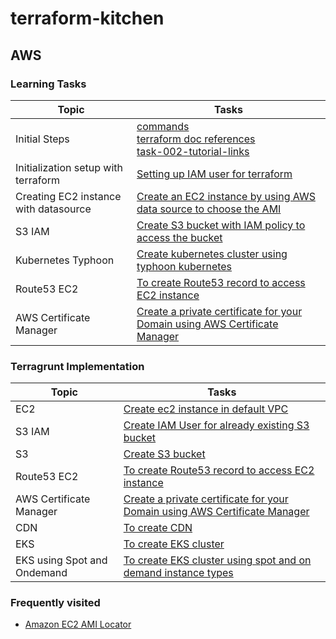 # terraform-kitchen


## AWS

### Learning Tasks


Topic | Tasks | 
---    | --- | 
Initial Steps | [commands](task-000-commands/ReadMe.md) <br> [terraform doc references](task-001-doc-references/ReadMe.md) <br> [task-002-tutorial-links](task-002-tutorial-links/ReadMe.md) |
Initialization setup with terraform | [Setting up IAM user for terraform](aws/task-000-initialization-setup) |
Creating EC2 instance with datasource | [Create an EC2 instance by using AWS data source to choose the AMI](aws/task-001-vars-provider-ec2-dataSources) |
S3 IAM  | [Create S3 bucket with IAM policy to access the bucket](aws/task-020-s3-iam-using-modules) |
Kubernetes Typhoon|  [Create kubernetes cluster using typhoon kubernetes](aws/task-021-k8s-cluster-typhoon) |
Route53 EC2 | [To create Route53 record to access EC2 instance](aws/task-022-route53-ec2) | 
AWS Certificate Manager | [Create a private certificate for your Domain using AWS Certificate Manager](aws/task-024-certificate-manager) |



### Terragrunt Implementation

Topic | Tasks | 
---    | --- | 
EC2  | [Create ec2 instance in default VPC](aws/task-023-terragrunt-ec2) |
S3 IAM | [Create IAM User for already existing S3 bucket](aws/task-025-terragrunt-iam-user) |
S3 | [Create S3 bucket](aws/task-026-terragrunt-s3-bucket) |
Route53 EC2 | [To create Route53 record to access EC2 instance](aws/task-022-route53-ec2) | 
AWS Certificate Manager | [Create a private certificate for your Domain using AWS Certificate Manager](aws/task-024-certificate-manager) |
CDN | [To create CDN](aws/task-027-terragrunt-cdn) | 
EKS | [To create EKS cluster](aws/task-030-creating-eks)
EKS using Spot and Ondemand | [To create EKS cluster using spot and on demand instance types](aws/task-031-creating-eks-spot)




### Frequently visited
- [Amazon EC2 AMI Locator](http://cloud-images.ubuntu.com/locator/ec2/)


